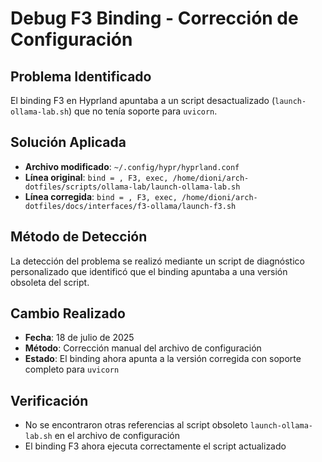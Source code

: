 # Debug F3 Binding - Corrección de Configuración

## Problema Identificado
El binding F3 en Hyprland apuntaba a un script desactualizado (`launch-ollama-lab.sh`) que no tenía soporte para `uvicorn`.

## Solución Aplicada
- **Archivo modificado**: `~/.config/hypr/hyprland.conf`
- **Línea original**: `bind = , F3, exec, /home/dioni/arch-dotfiles/scripts/ollama-lab/launch-ollama-lab.sh`
- **Línea corregida**: `bind = , F3, exec, /home/dioni/arch-dotfiles/docs/interfaces/f3-ollama/launch-f3.sh`

## Método de Detección
La detección del problema se realizó mediante un script de diagnóstico personalizado que identificó que el binding apuntaba a una versión obsoleta del script.

## Cambio Realizado
- **Fecha**: 18 de julio de 2025
- **Método**: Corrección manual del archivo de configuración
- **Estado**: El binding ahora apunta a la versión corregida con soporte completo para `uvicorn`

## Verificación
- No se encontraron otras referencias al script obsoleto `launch-ollama-lab.sh` en el archivo de configuración
- El binding F3 ahora ejecuta correctamente el script actualizado